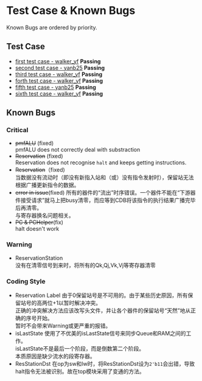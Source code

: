 # Test Case & Known Bugs
Known Bugs are ordered by priority.  
## Test Case
- [first test case - walker_yf][1] **Passing**  
- [second test case - yanb25][2] **Passing**  
- [third test case - walker_yf][3] **Passing**
- [forth test case - walker_yf][4] **Passing**
- [fifth test case - yanb25][5] **Passing**
- [sixth test case - walker_yf][6] **Passing**


[1]:/rom/testcase1.md
[2]:/rom/testcase2.md
[3]:/rom/testcase3.md
[4]:/rom/testcase4.md
[5]:/rom/testcase5.md
[6]:/rom/testcase6.md

## Known Bugs
### Critical
- ~~pmfALU~~ (fixed)   
pmfALU does not correctly deal with substraction
- ~~Reservation~~ (fixed)  
Reservation does not recognise `halt` and keeps getting instructions.
- ~~Reservation~~（fixed)  
当数据没有流动时（即没有新指入站和（或）没有指令发射时），保留站无法根据广播更新指令的数据。
- ~~error in issue~~(fixed)
所有的器件的“流出”时序错误。一个器件不能在“下游器件接受请求”就马上把busy清零，而应等到CDB将该指令的执行结果广播完毕后再清零。  
与寄存器换名问题相关。  
- ~~PC & PCHelper~~(fix)  
halt doesn't work
### Warning 
- ReservationStation  
没有在清零信号到来时，将所有的Qk,Qj,Vk,Vj等寄存器清零

### Coding Style
- Reservation Label
由于0保留站号是不可用的。由于某些历史原因，所有保留站号的高两位+1以暂时解决冲突。  
正确的冲突解决方法应该改写头文件，并让各个器件的保留站号“天然”地从正确的序号开始。  
暂时不会带来Warning或更严重的报错。  
- isLastState
使用了不优美的isLastState信号来同步Queue和RAM之间的工作。  
isLastState不是最后一个阶段，而是倒数第二个阶段。  
本质原因是缺少流水的段寄存器。  
- ResStationDst
在op为sw和lw时，将ResStationDst设为`2'b11`会出错，导致halt指令无法被识别。故在top模块采用了变通的方法。